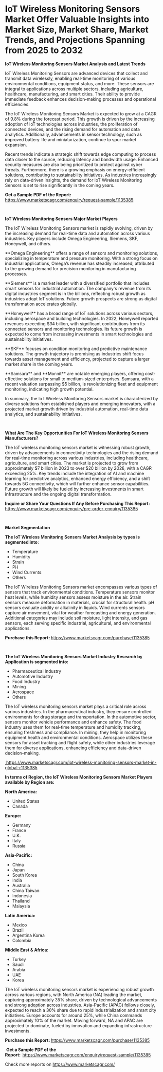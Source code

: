 <p><h1>IoT Wireless Monitoring Sensors Market Offer Valuable Insights into Market Size, Market Share, Market Trends, and Projections Spanning from 2025 to 2032</h1></p><p><strong>IoT Wireless Monitoring Sensors Market Analysis and Latest Trends</strong></p>
<p><p>IoT Wireless Monitoring Sensors are advanced devices that collect and transmit data wirelessly, enabling real-time monitoring of various environmental conditions, equipment status, and more. These sensors are integral to applications across multiple sectors, including agriculture, healthcare, manufacturing, and smart cities. Their ability to provide immediate feedback enhances decision-making processes and operational efficiencies.</p><p>The IoT Wireless Monitoring Sensors Market is expected to grow at a CAGR of 9.8% during the forecast period. This growth is driven by the increasing adoption of IoT technologies across industries, the proliferation of connected devices, and the rising demand for automation and data analytics. Additionally, advancements in sensor technology, such as improved battery life and miniaturization, continue to spur market expansion.</p><p>Recent trends indicate a strategic shift towards edge computing to process data closer to the source, reducing latency and bandwidth usage. Enhanced security measures are also being prioritized to protect against cyber threats. Furthermore, there is a growing emphasis on energy-efficient solutions, contributing to sustainability initiatives. As industries increasingly rely on data-driven insights, the demand for IoT Wireless Monitoring Sensors is set to rise significantly in the coming years.</p></p>
<p><strong>Get a Sample PDF of the Report:&nbsp;</strong> <a href="https://www.marketscagr.com/enquiry/request-sample/1135385?utm_campaign=2795&utm_medium=2&utm_source=Github&utm_content=ia&utm_term=25032025&utm_id=iot-wireless-monitoring-sensors">https://www.marketscagr.com/enquiry/request-sample/1135385</a></p>
<p>&nbsp;</p>
<p><strong>IoT Wireless Monitoring Sensors Major Market Players</strong></p>
<p><p>The IoT Wireless Monitoring Sensors market is rapidly evolving, driven by the increasing demand for real-time data and automation across various industries. Key players include Omega Engineering, Siemens, SKF, Honeywell, and others.</p><p>**Omega Engineering** offers a range of sensors and monitoring solutions, specializing in temperature and pressure monitoring. With a strong focus on industrial applications, Omega’s revenue has steadily increased, attributed to the growing demand for precision monitoring in manufacturing processes.</p><p>**Siemens** is a market leader with a diversified portfolio that includes smart sensors for industrial automation. The company's revenue from its digital industries segment is in the billions, reflecting robust growth as industries adopt IoT solutions. Future growth prospects are strong as digital transformation accelerates globally.</p><p>**Honeywell** has a broad range of IoT solutions across various sectors, including aerospace and building technologies. In 2022, Honeywell reported revenues exceeding $34 billion, with significant contributions from its connected sensors and monitoring technologies. Its future growth is expected to come from increasing investments in smart technologies and sustainability initiatives.</p><p>**SKF** focuses on condition monitoring and predictive maintenance solutions. The growth trajectory is promising as industries shift focus towards asset management and efficiency, projected to capture a larger market share in the coming years.</p><p>**Samsara** and **Monnit** are notable emerging players, offering cost-effective solutions for small to medium-sized enterprises. Samsara, with a recent valuation surpassing $5 billion, is revolutionizing fleet and equipment monitoring, indicating high growth potential.</p><p>In summary, the IoT Wireless Monitoring Sensors market is characterized by diverse solutions from established players and emerging innovators, with a projected market growth driven by industrial automation, real-time data analytics, and sustainability initiatives.</p></p>
<p>&nbsp;</p>
<p><strong>What Are The Key Opportunities For IoT Wireless Monitoring Sensors Manufacturers?</strong></p>
<p><p>The IoT wireless monitoring sensors market is witnessing robust growth, driven by advancements in connectivity technologies and the rising demand for real-time monitoring across various industries, including healthcare, agriculture, and smart cities. The market is projected to grow from approximately $7 billion in 2023 to over $20 billion by 2028, with a CAGR exceeding 25%. Key trends include the integration of AI and machine learning for predictive analytics, enhanced energy efficiency, and a shift towards 5G connectivity, which will further enhance sensor capabilities. Future growth will likely be fueled by increasing investments in smart infrastructure and the ongoing digital transformation.</p></p>
<p><strong>Inquire or Share Your Questions If Any Before Purchasing This Report:</strong> <a href="https://www.marketscagr.com/enquiry/pre-order-enquiry/1135385?utm_campaign=2795&utm_medium=2&utm_source=Github&utm_content=ia&utm_term=25032025&utm_id=iot-wireless-monitoring-sensors">https://www.marketscagr.com/enquiry/pre-order-enquiry/1135385</a></p>
<p>&nbsp;</p>
<p><strong>Market Segmentation</strong></p>
<p><strong>The IoT Wireless Monitoring Sensors Market Analysis by types is segmented into:</strong></p>
<p><ul><li>Temperature</li><li>Humidity</li><li>Strain</li><li>PH</li><li>Wind Currents</li><li>Others</li></ul></p>
<p><p>The IoT Wireless Monitoring Sensors market encompasses various types of sensors that track environmental conditions. Temperature sensors monitor heat levels, while humidity sensors assess moisture in the air. Strain sensors measure deformation in materials, crucial for structural health. pH sensors evaluate acidity or alkalinity in liquids. Wind currents sensors capture air movement, vital for weather forecasting and energy generation. Additional categories may include soil moisture, light intensity, and gas sensors, each serving specific industrial, agricultural, and environmental applications.</p></p>
<p><strong>Purchase this Report:&nbsp;</strong><a href="https://www.marketscagr.com/purchase/1135385?utm_campaign=2795&utm_medium=2&utm_source=Github&utm_content=ia&utm_term=25032025&utm_id=iot-wireless-monitoring-sensors">https://www.marketscagr.com/purchase/1135385</a></p>
<p>&nbsp;</p>
<p><strong>The IoT Wireless Monitoring Sensors Market Industry Research by Application is segmented into:</strong></p>
<p><ul><li>Pharmaceutical Industry</li><li>Automotive Industry</li><li>Food Industry</li><li>Mining</li><li>Aerospace</li><li>Others</li></ul></p>
<p><p>The IoT wireless monitoring sensors market plays a critical role across various industries. In the pharmaceutical industry, they ensure controlled environments for drug storage and transportation. In the automotive sector, sensors monitor vehicle performance and enhance safety. The food industry uses them for real-time temperature and humidity tracking, ensuring freshness and compliance. In mining, they help in monitoring equipment health and environmental conditions. Aerospace utilizes these sensors for asset tracking and flight safety, while other industries leverage them for diverse applications, enhancing efficiency and data-driven decision-making.</p></p>
<p><a href="https://www.marketscagr.com/iot-wireless-monitoring-sensors-market-in-global-r1135385?utm_campaign=2795&utm_medium=2&utm_source=Github&utm_content=ia&utm_term=25032025&utm_id=iot-wireless-monitoring-sensors">&nbsp;https://www.marketscagr.com/iot-wireless-monitoring-sensors-market-in-global-r1135385</a></p>
<p><strong>In terms of Region, the IoT Wireless Monitoring Sensors Market Players available by Region are:</strong></p>
<p>
    <p> <strong> North America: </strong>
        <ul>
            <li>United States</li>
            <li>Canada</li>
        </ul>
        </p> 
    <p> <strong> Europe: </strong>
        <ul>
            <li>Germany</li>
            <li>France</li>
            <li>U.K.</li>
            <li>Italy</li>
            <li>Russia</li>
        </ul>
        </p> 
    <p> <strong> Asia-Pacific: </strong>
        <ul>
            <li>China</li>
            <li>Japan</li>
            <li>South Korea</li>
            <li>India</li>
            <li>Australia</li>
            <li>China Taiwan</li>
            <li>Indonesia</li>
            <li>Thailand</li>
            <li>Malaysia</li>
        </ul>
        </p> 
    <p> <strong> Latin America: </strong>
        <ul>
            <li>Mexico</li>
            <li>Brazil</li>
            <li>Argentina Korea</li>
            <li>Colombia</li>
        </ul>
        </p> 
    <p> <strong> Middle East & Africa: </strong>
        <ul>
            <li>Turkey</li>
            <li>Saudi</li>
            <li>Arabia</li>
            <li>UAE</li>
            <li>Korea</li>
        </ul>
    </p>
    </p>
<p><p>The IoT wireless monitoring sensors market is experiencing robust growth across various regions, with North America (NA) leading the market, capturing approximately 35% share, driven by technological advancements and strong adoption across industries. Asia-Pacific (APAC) follows closely, expected to reach a 30% share due to rapid industrialization and smart city initiatives. Europe accounts for around 25%, while China commands approximately 10% of the market. Moving forward, NA and APAC are projected to dominate, fueled by innovation and expanding infrastructure investments.</p></p>
<p><strong>Purchase this Report: </strong><a href="https://www.marketscagr.com/purchase/1135385?utm_campaign=2795&utm_medium=2&utm_source=Github&utm_content=ia&utm_term=25032025&utm_id=iot-wireless-monitoring-sensors">https://www.marketscagr.com/purchase/1135385</a></p>
<p>&nbsp;<strong>Get a Sample PDF of the Report:&nbsp;&nbsp;</strong><a href="https://www.marketscagr.com/enquiry/request-sample/1135385?utm_campaign=2795&utm_medium=2&utm_source=Github&utm_content=ia&utm_term=25032025&utm_id=iot-wireless-monitoring-sensors">https://www.marketscagr.com/enquiry/request-sample/1135385</a></p>
<p><strong></strong></p>
<p>Check more reports on <a href="https://www.marketscagr.com/?utm_campaign=2795&utm_medium=2&utm_source=Github&utm_content=ia&utm_term=25032025&utm_id=iot-wireless-monitoring-sensors">https://www.marketscagr.com/</a></p>